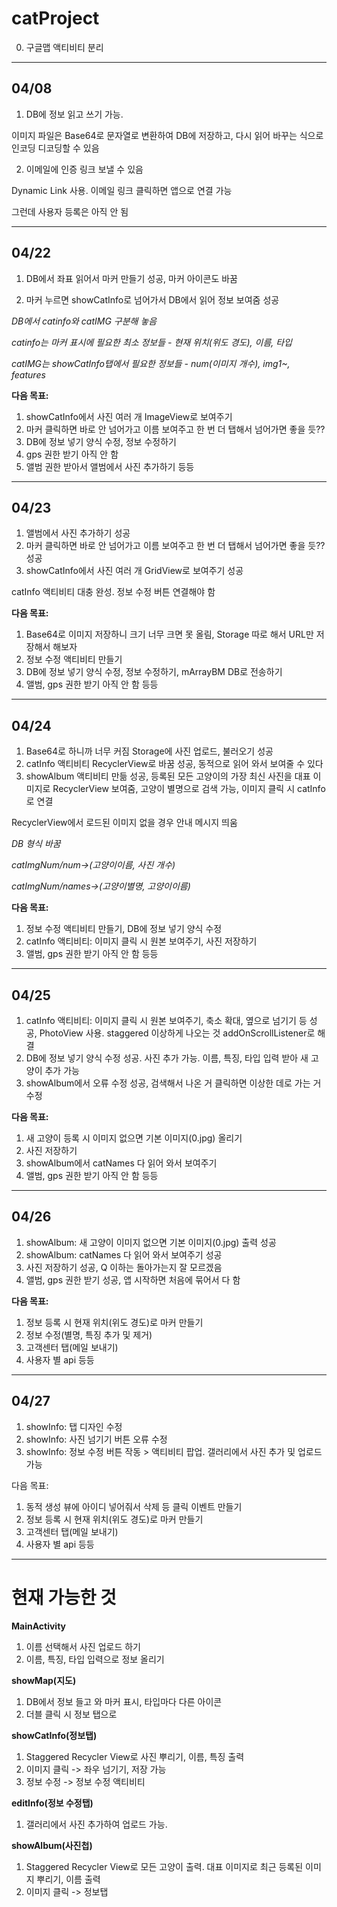 # catProject

0. 구글맵 액티비티 분리

---
## 04/08

1. DB에 정보 읽고 쓰기 가능.

이미지 파일은 Base64로 문자열로 변환하여 DB에 저장하고, 다시 읽어 바꾸는 식으로 인코딩 디코딩할 수 있음

2. 이메일에 인증 링크 보낼 수 있음

Dynamic Link 사용. 이메일 링크 클릭하면 앱으로 연결 가능

그런데 사용자 등록은 아직 안 됨

---
## 04/22

1. DB에서 좌표 읽어서 마커 만들기
성공, 마커 아이콘도 바꿈

2. 마커 누르면 showCatInfo로 넘어가서 DB에서 읽어 정보 보여줌
성공

*DB에서 catinfo와 catIMG 구분해 놓음*

*catinfo는 마커 표시에 필요한 최소 정보들 - 현재 위치(위도 경도), 이름, 타입*

*catIMG는 showCatInfo탭에서 필요한 정보들 - num(이미지 개수), img1~, features*


**다음 목표:**
1. showCatInfo에서 사진 여러 개 ImageView로 보여주기
2. 마커 클릭하면 바로 안 넘어가고 이름 보여주고 한 번 더 탭해서 넘어가면 좋을 듯??
3. DB에 정보 넣기 양식 수정, 정보 수정하기
4. gps 권한 받기 아직 안 함
5. 앨범 권한 받아서 앨범에서 사진 추가하기
등등

---
## 04/23

1. 앨범에서 사진 추가하기
성공
2. 마커 클릭하면 바로 안 넘어가고 이름 보여주고 한 번 더 탭해서 넘어가면 좋을 듯??
성공
3. showCatInfo에서 사진 여러 개 GridView로 보여주기
성공

catInfo 액티비티 대충 완성. 정보 수정 버튼 연결해야 함

**다음 목표:**
1. Base64로 이미지 저장하니 크기 너무 크면 못 올림, Storage 따로 해서 URL만 저장해서 해보자
2. 정보 수정 액티비티 만들기
3. DB에 정보 넣기 양식 수정, 정보 수정하기, mArrayBM DB로 전송하기
4. 앨범, gps 권한 받기 아직 안 함
등등

---
## 04/24

1. Base64로 하니까 너무 커짐 Storage에 사진 업로드, 불러오기
성공
2. catInfo 액티비티 RecyclerView로 바꿈
성공, 동적으로 읽어 와서 보여줄 수 있다
3. showAlbum 액티비티 만듦
성공, 등록된 모든 고양이의 가장 최신 사진을 대표 이미지로 RecyclerView 보여줌, 고양이 별명으로 검색 가능, 이미지 클릭 시 catInfo로 연결

RecyclerView에서 로드된 이미지 없을 경우 안내 메시지 띄움


*DB 형식 바꿈*

*catImgNum/num->(고양이이름, 사진 개수)*

*catImgNum/names->(고양이별명, 고양이이름)*


**다음 목표:**
1. 정보 수정 액티비티 만들기, DB에 정보 넣기 양식 수정
2. catInfo 액티비티: 이미지 클릭 시 원본 보여주기, 사진 저장하기
3. 앨범, gps 권한 받기 아직 안 함
등등

---
## 04/25

1. catInfo 액티비티: 이미지 클릭 시 원본 보여주기, 축소 확대, 옆으로 넘기기 등
성공, PhotoView 사용. staggered 이상하게 나오는 것 addOnScrollListener로 해결
2. DB에 정보 넣기 양식 수정
성공. 사진 추가 가능. 이름, 특징, 타입 입력 받아 새 고양이 추가 가능
3. showAlbum에서 오류 수정
성공, 검색해서 나온 거 클릭하면 이상한 데로 가는 거 수정


**다음 목표:**
1. 새 고양이 등록 시 이미지 없으면 기본 이미지(0.jpg) 올리기
2. 사진 저장하기
3. showAlbum에서 catNames 다 읽어 와서 보여주기
4. 앨범, gps 권한 받기 아직 안 함
등등

---
## 04/26

1. showAlbum: 새 고양이 이미지 없으면 기본 이미지(0.jpg) 출력
성공
2. showAlbum: catNames 다 읽어 와서 보여주기
성공
3. 사진 저장하기
성공, Q 이하는 돌아가는지 잘 모르겠음
4. 앨범, gps 권한 받기
성공, 앱 시작하면 처음에 묶어서 다 함

**다음 목표:**
1. 정보 등록 시 현재 위치(위도 경도)로 마커 만들기
2. 정보 수정(별명, 특징 추가 및 제거)
3. 고객센터 탭(메일 보내기)
4. 사용자 별 api
등등

---
## 04/27

1. showInfo: 탭 디자인 수정
2. showInfo: 사진 넘기기 버튼 오류 수정
3. showInfo: 정보 수정 버튼 작동 > 액티비티 팝업. 갤러리에서 사진 추가 및 업로드 가능

다음 목표:
1. 동적 생성 뷰에 아이디 넣어줘서 삭제 등 클릭 이벤트 만들기
2. 정보 등록 시 현재 위치(위도 경도)로 마커 만들기
3. 고객센터 탭(메일 보내기)
4. 사용자 별 api
등등

---
# 현재 가능한 것

**MainActivity**
1. 이름 선택해서 사진 업로드 하기
2. 이름, 특징, 타입 입력으로 정보 올리기

**showMap(지도)**
1. DB에서 정보 들고 와 마커 표시, 타입마다 다른 아이콘
2. 더블 클릭 시 정보 탭으로

**showCatInfo(정보탭)**
1. Staggered Recycler View로 사진 뿌리기, 이름, 특징 출력
2. 이미지 클릭 -> 좌우 넘기기, 저장 가능
3. 정보 수정 -> 정보 수정 액티비티 

**editInfo(정보 수정탭)**
1. 갤러리에서 사진 추가하여 업로드 가능.

**showAlbum(사진첩)**
1. Staggered Recycler View로 모든 고양이 출력. 대표 이미지로 최근 등록된 이미지 뿌리기, 이름 출력
2. 이미지 클릭 -> 정보탭
